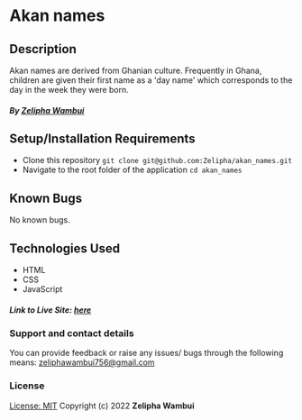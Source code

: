 # Akan names

## Description

Akan names are derived from Ghanian culture. Frequently in Ghana, children are given their first name as a 'day name' which corresponds to the day in the week they were born.

##### **By [Zelipha Wambui](https://github.com/Zelipha)**

## Setup/Installation Requirements

- Clone this repository `git clone git@github.com:Zelipha/akan_names.git`
- Navigate to the root folder of the application `cd akan_names`

## Known Bugs

No known bugs.

## Technologies Used

- HTML
- CSS
- JavaScript

##### Link to Live Site: [here](https://zelipha.github.io/akan_names/)

### Support and contact details

You can provide feedback or raise any issues/ bugs through the following means: [zeliphawambui756@gmail.com](zeliphawambui756@gmail.com)

### License

[License: MIT](https://github.com/Zelipha/akan_names/blob/main/LICENSE)
Copyright (c) 2022 **Zelipha Wambui**
